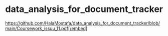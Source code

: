 # data_analysis_for_document_tracker
https://github.com/HalaMostafa/data_analysis_for_document_tracker/blob/main/Coursework_issuu_11.pdf[/embed]
